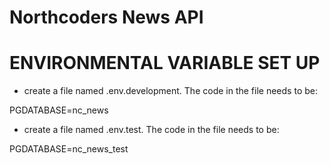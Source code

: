 # Northcoders News API

# ENVIRONMENTAL VARIABLE SET UP

* create a file named .env.development. The code in the file needs to be:

PGDATABASE=nc_news


* create a file named .env.test. The code in the file needs to be:

PGDATABASE=nc_news_test


